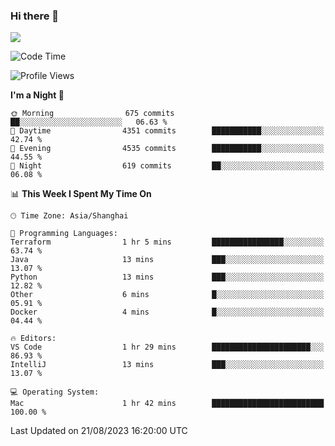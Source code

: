 ### Hi there 👋

<!--
**JJAYCHEN1e/jjaychen1e** is a ✨ _special_ ✨ repository because its `README.md` (this file) appears on your GitHub profile.

Here are some ideas to get you started:

- 🔭 I’m currently working on ...
- 🌱 I’m currently learning ...
- 👯 I’m looking to collaborate on ...
- 🤔 I’m looking for help with ...
- 💬 Ask me about ...
- 📫 How to reach me: ...
- 😄 Pronouns: ...
- ⚡ Fun fact: ...
-->

[![](https://github-readme-stats.vercel.app/api?username=jjaychen1e&show_icons=true)](https://github.com/jjaychen1e/github-readme-stats?count_private=true)

<!--START_SECTION:waka-->
![Code Time](http://img.shields.io/badge/Code%20Time-847%20hrs%2047%20mins-blue)

![Profile Views](http://img.shields.io/badge/Profile%20Views-2-blue)

**I'm a Night 🦉** 

```text
🌞 Morning                675 commits         ██░░░░░░░░░░░░░░░░░░░░░░░   06.63 % 
🌆 Daytime                4351 commits        ███████████░░░░░░░░░░░░░░   42.74 % 
🌃 Evening                4535 commits        ███████████░░░░░░░░░░░░░░   44.55 % 
🌙 Night                  619 commits         ██░░░░░░░░░░░░░░░░░░░░░░░   06.08 % 
```


📊 **This Week I Spent My Time On** 

```text
🕑︎ Time Zone: Asia/Shanghai

💬 Programming Languages: 
Terraform                1 hr 5 mins         ████████████████░░░░░░░░░   63.74 % 
Java                     13 mins             ███░░░░░░░░░░░░░░░░░░░░░░   13.07 % 
Python                   13 mins             ███░░░░░░░░░░░░░░░░░░░░░░   12.82 % 
Other                    6 mins              █░░░░░░░░░░░░░░░░░░░░░░░░   05.91 % 
Docker                   4 mins              █░░░░░░░░░░░░░░░░░░░░░░░░   04.44 % 

🔥 Editors: 
VS Code                  1 hr 29 mins        ██████████████████████░░░   86.93 % 
IntelliJ                 13 mins             ███░░░░░░░░░░░░░░░░░░░░░░   13.07 % 

💻 Operating System: 
Mac                      1 hr 42 mins        █████████████████████████   100.00 % 
```


 Last Updated on 21/08/2023 16:20:00 UTC
<!--END_SECTION:waka-->
